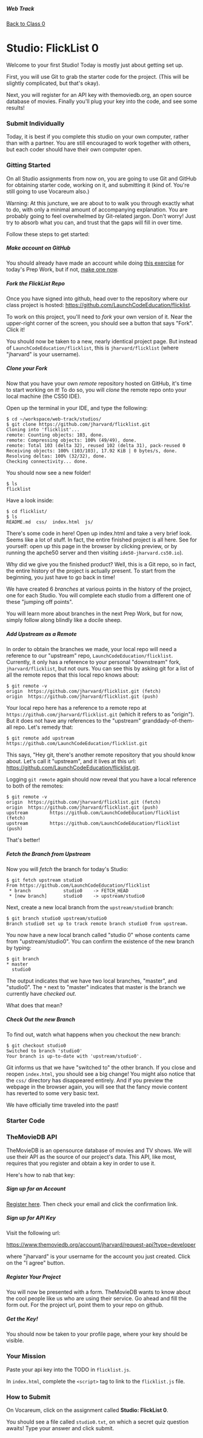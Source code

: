 ##### Web Track

[Back to Class 0](../../class0)

# Studio: FlickList 0

Welcome to your first Studio! Today is mostly just about getting set up. 

First, you will use Git to grab the starter code for the project. (This will be slightly complicated, but that's okay).

Next, you will register for an API key with themoviedb.org, an open source database of movies. Finally you'll plug your key into the code, and see some results!

### Submit Individually

Today, it is best if you complete this studio on your own computer, rather than with a partner. You are still encouraged to work together with others, but each coder should have their own computer open.

### Gitting Started

On all Studio assignments from now on, you are going to use Git and GitHub for obtaining starter code, working on it, and submitting it (kind of. You're still going to use Vocareum also.) 

Warning: At this juncture, we are about to to walk you through exactly what to do, with only a minimal amount of accompanying explanation. You are probably going to feel overwhelmed by Git-related jargon. Don't worry! Just try to absorb what you can, and trust that the gaps will fill in over time.

Follow these steps to get started:

##### Make account on GitHub

You should already have made an account while doing <a href="https://guides.github.com/activities/hello-world/" target="_blank">this exercise</a> for today's Prep Work, but if not, <a href="https://github.com/join?source=header-home" target="_blank">make one now</a>.

##### Fork the FlickList Repo

Once you have signed into github, head over to the repository where our class project is hosted: https://github.com/LaunchCodeEducation/flicklist.

To work on this project, you'll need to *fork* your own version of it. Near the upper-right corner of the screen, you should see a button that says "Fork". Click it!

You should now be taken to a new, nearly identical project page. But instead of `LaunchCodeEducation/flicklist`, this is `jharvard/flicklist` (where "jharvard" is your username). 

##### Clone your Fork

Now that you have your own *remote* repository hosted on GitHub, it's time to start working on it! To do so, you will *clone* the remote repo onto your local machine (the CS50 IDE). 

Open up the terminal in your IDE, and type the following:

```nohighlight
$ cd ~/workspace/web-track/studios/
$ git clone https://github.com/jharvard/flicklist.git
Cloning into 'flicklist'...
remote: Counting objects: 103, done.
remote: Compressing objects: 100% (49/49), done.
remote: Total 103 (delta 32), reused 102 (delta 31), pack-reused 0
Receiving objects: 100% (103/103), 17.92 KiB | 0 bytes/s, done.
Resolving deltas: 100% (32/32), done.
Checking connectivity... done.
```

You should now see a new folder!

```nohighlight
$ ls
flicklist
```

Have a look inside:

```nohighlight
$ cd flicklist/
$ ls
README.md  css/  index.html  js/
```

There's some code in here! Open up index.html and take a very brief look. Seems like a lot of stuff. In fact, the entire finished project is all here. See for yourself: open up this page in the browser by clicking preview, or by running the apche50 server and then visiting `ide50-jharvard.cs50.io`). 

Why did we give you the finished product? Well, this is a Git repo, so in fact, the entire history of the project is actually present. To start from the beginning, you just have to go back in time!

We have created 6 *branches* at various points in the history of the project, one for each Studio. You will complete each studio from a different one of these "jumping off points". 

You will learn more about branches in the next Prep Work, but for now, simply follow along blindly like a docile sheep.

##### Add Upstream as a Remote 

In order to obtain the branches we made, your local repo will need a reference to our "upstream" repo, `LaunchCodeEducation/flicklist`. Currently, it only has a reference to your personal "downstream" fork, `jharvard/flicklist`, but not ours. You can see this by asking git for a list of all the remote repos that this local repo knows about:

```nohighlight
$ git remote -v
origin	https://github.com/jharvard/flicklist.git (fetch)
origin	https://github.com/jharvard/flicklist.git (push)
```

Your local repo here has a reference to a remote repo at `https://github.com/jharvard/flicklist.git` (which it refers to as "origin"). But it does not have any references to the "upstream" granddady-of-them-all repo. Let's remedy that:

```nohighlight
$ git remote add upstream https://github.com/LaunchCodeEducation/flicklist.git
```

This says, "Hey git, there's another remote repository that you should know about. Let's call it "upstream", and it lives at this url: https://github.com/LaunchCodeEducation/flicklist.git.

Logging `git remote` again should now reveal that you have a local reference to both of the remotes:

```nohighlight
$ git remote -v
origin  https://github.com/jharvard/flicklist.git (fetch)
origin  https://github.com/jharvard/flicklist.git (push)
upstream        https://github.com/LaunchCodeEducation/flicklist (fetch)
upstream        https://github.com/LaunchCodeEducation/flicklist (push)
```

That's better!

##### Fetch the Branch from Upstream

Now you will *fetch* the branch for today's Studio:

```nohighlight
$ git fetch upstream studio0
From https://github.com/LaunchCodeEducation/flicklist
 * branch            studio0    -> FETCH_HEAD
 * [new branch]      studio0    -> upstream/studio0
```

Next, create a new local branch from the `upstream/studio0` branch:

```nohighlight
$ git branch studio0 upstream/studio0
Branch studio0 set up to track remote branch studio0 from upstream.
```

You now have a new local branch called "studio 0" whose contents came from "upstream/studio0". You can confirm the existence of the new branch by typing:

```nohighlight
$ git branch
* master
  studio0
```

The output indicates that we have two local branches, "master", and "studio0". The `*` next to "master" indicates that master is the branch we currently have *checked out*. 

What does that mean?

##### Check Out the new Branch

To find out, watch what happens when you checkout the new branch:

```nohighlight
$ git checkout studio0
Switched to branch 'studio0'
Your branch is up-to-date with 'upstream/studio0'.
```

Git informs us that we have "switched to" the other branch. If you close and reopen `index.html`, you should see a big change! You might also notice that the `css/` directory has disappeared entirely. And if you preview the webpage in the browser again, you will see that the fancy movie content has reverted to some very basic text.

We have officially time traveled into the past!


### Starter Code



### TheMovieDB API

TheMovieDB is an opensource database of movies and TV shows. We will use their API as the source of our project's data. This API, like most, requires that you register and obtain a key in order to use it. 

Here's how to nab that key:

##### Sign up for an Account

<a href="https://www.themoviedb.org/account/signup" target="_blank">Register here</a>. Then check your email and click the confirmation link.

##### Sign up for API Key

Visit the following url:

https://www.themoviedb.org/account/jharvard/request-api?type=developer

where "jharvard" is your username for the account you just created. Click on the "I agree" button.

##### Register Your Project

You will now be presented with a form. TheMovieDB wants to know about the cool people like us who are using their service. Go ahead and fill the form out. For the project url, point them to your repo on github.

##### Get the Key!

You should now be taken to your profile page, where your key should be visible.


### Your Mission

Paste your api key into the TODO in `flicklist.js`. 

In `index.html`, complete the `<script>` tag to link to the `flicklist.js` file. 



### How to Submit

On Vocareum, click on the assignment called **Studio: FlickList 0**.

You should see a file called `studio0.txt`, on which a secret quiz question awaits! Type your answer and click submit.


